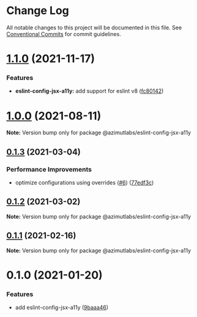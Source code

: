 # Change Log

All notable changes to this project will be documented in this file.
See [Conventional Commits](https://conventionalcommits.org) for commit guidelines.

# [1.1.0](https://github.com/azimutlabs/eslint/compare/@azimutlabs/eslint-config-jsx-a11y@1.0.0...@azimutlabs/eslint-config-jsx-a11y@1.1.0) (2021-11-17)


### Features

* **eslint-config-jsx-a11y:** add support for eslint v8 ([fc80142](https://github.com/azimutlabs/eslint/commit/fc80142ab1dd552d0f18a9288ded9e5f33a1be99))





# [1.0.0](https://github.com/azimutlabs/eslint/compare/@azimutlabs/eslint-config-jsx-a11y@0.1.3...@azimutlabs/eslint-config-jsx-a11y@1.0.0) (2021-08-11)

**Note:** Version bump only for package @azimutlabs/eslint-config-jsx-a11y





## [0.1.3](https://github.com/azimutlabs/eslint/compare/@azimutlabs/eslint-config-jsx-a11y@0.1.2...@azimutlabs/eslint-config-jsx-a11y@0.1.3) (2021-03-04)


### Performance Improvements

* optimize configurations using overrides ([#6](https://github.com/azimutlabs/eslint/issues/6)) ([77edf3c](https://github.com/azimutlabs/eslint/commit/77edf3cfe33e2afb499c5fd26813a0e09dafd110))





## [0.1.2](https://github.com/azimutlabs/eslint/compare/@azimutlabs/eslint-config-jsx-a11y@0.1.1...@azimutlabs/eslint-config-jsx-a11y@0.1.2) (2021-03-02)

**Note:** Version bump only for package @azimutlabs/eslint-config-jsx-a11y





## [0.1.1](https://github.com/azimutlabs/eslint/compare/@azimutlabs/eslint-config-jsx-a11y@0.1.0...@azimutlabs/eslint-config-jsx-a11y@0.1.1) (2021-02-16)

**Note:** Version bump only for package @azimutlabs/eslint-config-jsx-a11y





# 0.1.0 (2021-01-20)


### Features

* add eslint-config-jsx-a11y ([9baaa46](https://github.com/azimutlabs/eslint/commit/9baaa469ed20e23ab14e3651f726c7d18c909c03))
